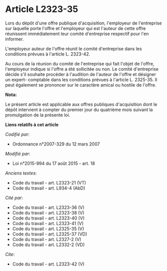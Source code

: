 # Article L2323-35

Lors du dépôt d'une offre publique d'acquisition, l'employeur de l'entreprise sur laquelle porte l'offre et l'employeur qui
est l'auteur de cette offre réunissent immédiatement leur comité d'entreprise respectif pour l'en informer. 

L'employeur auteur de l'offre réunit le comité d'entreprise dans les conditions prévues à l'article L. 2323-42. 

Au cours de la réunion du comité de l'entreprise qui fait l'objet de l'offre, l'employeur indique si l'offre a été sollicitée
ou non. Le comité d'entreprise décide s'il souhaite procéder à l'audition de l'auteur de l'offre et désigner un expert-
comptable dans les conditions prévues à l'article L. 2325-35. Il peut également se prononcer sur le caractère amical ou
hostile de l'offre.

**Nota:**

Le présent article est applicable aux offres publiques d'acquisition dont le dépôt intervient à compter du premier jour du
quatrième mois suivant la promulgation de la présente loi.

**Liens relatifs à cet article**

_Codifié par_:

  - Ordonnance n°2007-329 du 12 mars 2007

_Modifié par_:

  - Loi n°2015-994 du 17 août 2015 - art. 18

_Anciens textes_:

  - Code du travail - art. L2323-21 (VT)
  - Code du travail - art. L934-4 (AbD)

_Cité par_:

  - Code du travail - art. L2323-36 (V)
  - Code du travail - art. L2323-38 (V)
  - Code du travail - art. L2323-40 (V)
  - Code du travail - art. L2323-41 (V)
  - Code du travail - art. L2325-35 (V)
  - Code du travail - art. L2325-37 (VD)
  - Code du travail - art. L2327-2 (V)
  - Code du travail - art. L2332-2 (VD)

_Cite_:

  - Code du travail - art. L2323-42 (V)

